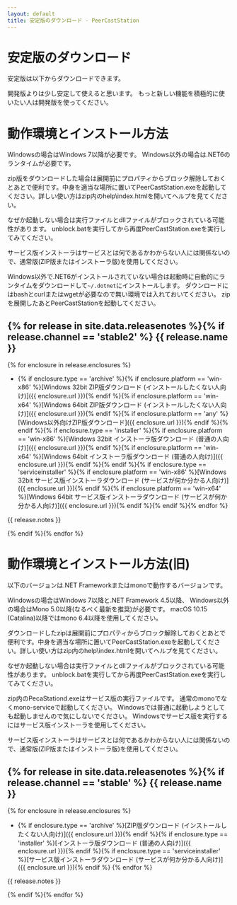 ```yaml
---
layout: default
title: 安定版のダウンロード - PeerCastStation
---
```


安定版のダウンロード
====================
安定版は以下からダウンロードできます。

開発版よりは少し安定して使えると思います。
もっと新しい機能を積極的に使いたい人は開発版を使ってください。

動作環境とインストール方法
==========================
Windowsの場合はWindows 7以降が必要です。
Windows以外の場合は.NET6のランタイムが必要です。

zip版をダウンロードした場合は展開前にプロパティからブロック解除しておくとあとで便利です。中身を適当な場所に置いてPeerCastStation.exeを起動してください。詳しい使い方はzip内のhelp\\index.htmlを開いてヘルプを見てください。

なぜか起動しない場合は実行ファイルとdllファイルがブロックされている可能性があります。
unblock.batを実行してから再度PeerCastStation.exeを実行してみてください。

サービス版インストーラはサービスとは何であるかわからない人には関係ないので、通常版(ZIP版またはインストーラ版)を使用してください。

Windows以外で.NET6がインストールされていない場合は起動時に自動的にランタイムをダウンロードして`~/.dotnet`にインストールします。
ダウンロードにはbashとcurlまたはwgetが必要なので無い環境では入れておいてください。
zipを展開したあとPeerCastStationを起動してください。

{% for release in site.data.releasenotes %}{% if release.channel == 'stable2' %}
{{ release.name }}
------------------
{% for enclosure in release.enclosures  %}
* {% if enclosure.type == 'archive' %}{% if enclosure.platform == 'win-x86' %}[Windows 32bit ZIP版ダウンロード (インストールしたくない人向け)]({{ enclosure.url }}){% endif %}{% if enclosure.platform == 'win-x64' %}[Windows 64bit ZIP版ダウンロード (インストールしたくない人向け)]({{ enclosure.url }}){% endif %}{% if enclosure.platform == 'any' %}[Windows以外向けZIP版ダウンロード]({{ enclosure.url }}){% endif %}{% endif %}{% if enclosure.type == 'installer' %}{% if enclosure.platform == 'win-x86' %}[Windows 32bit インストーラ版ダウンロード (普通の人向け)]({{ enclosure.url }}){% endif %}{% if enclosure.platform == 'win-x64' %}[Windows 64bit インストーラ版ダウンロード (普通の人向け)]({{ enclosure.url }}){% endif %}{% endif %}{% if enclosure.type == 'serviceinstaller' %}{% if enclosure.platform == 'win-x86' %}[Windows 32bit サービス版インストーラダウンロード (サービスが何か分かる人向け)]({{ enclosure.url }}){% endif %}{% if enclosure.platform == 'win-x64' %}[Windows 64bit サービス版インストーラダウンロード (サービスが何か分かる人向け)]({{ enclosure.url }}){% endif %}{% endif %}{% endfor %} 

{{ release.notes }}

{% endif %}{% endfor %}

動作環境とインストール方法(旧)
==========================
以下のバージョンは.NET Frameworkまたはmonoで動作するバージョンです。

Windowsの場合はWindows 7以降と.NET Framework 4.5以降、
Windows以外の場合はMono 5.0以降(なるべく最新を推奨)が必要です。
macOS 10.15 (Catalina)以降ではmono 6.4以降を使用してください。

ダウンロードしたzipは展開前にプロパティからブロック解除しておくとあとで便利です。中身を適当な場所に置いてPeerCastStation.exeを起動してください。詳しい使い方はzip内のhelp\\index.htmlを開いてヘルプを見てください。

なぜか起動しない場合は実行ファイルとdllファイルがブロックされている可能性があります。
unblock.batを実行してから再度PeerCastStation.exeを実行してみてください。

zip内のPecaStationd.exeはサービス版の実行ファイルです。
通常のmonoでなくmono-serviceで起動してください。
Windowsでは普通に起動しようとしても起動しませんので気にしないでください。
Windowsでサービス版を実行するにはサービス版インストーラを使用してください。

サービス版インストーラはサービスとは何であるかわからない人には関係ないので、通常版(ZIP版またはインストーラ版)を使用してください。

{% for release in site.data.releasenotes %}{% if release.channel == 'stable' %}
{{ release.name }}
------------------
{% for enclosure in release.enclosures  %}
* {% if enclosure.type == 'archive' %}[ZIP版ダウンロード (インストールしたくない人向け)]({{ enclosure.url }}){% endif %}{% if enclosure.type == 'installer' %}[インストーラ版ダウンロード (普通の人向け)]({{ enclosure.url }}){% endif %}{% if enclosure.type == 'serviceinstaller' %}[サービス版インストーラダウンロード (サービスが何か分かる人向け)]({{ enclosure.url }}){% endif %} {% endfor %} 

{{ release.notes }}

{% endif %}{% endfor %}

